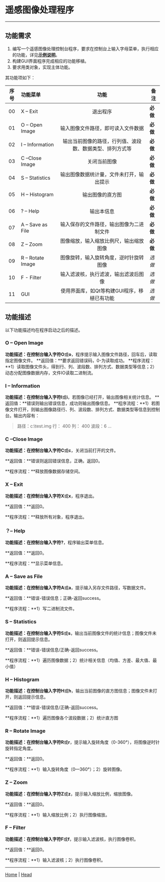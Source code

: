 # 遥感图像处理程序
---
## 功能需求
1. 编写一个遥感图像处理控制台程序，要求在控制台上输入字母菜单，执行相应的功能，详见[**示例说明**](./RSCmdManual.md)。
2. 构建GUI界面程序完成相应的功能移植。
3. 要求用类对象，实现主体功能。

其功能项如下：

|  序号  | 功能菜单             |              功能              | 备注     |
| :--: | :--------------- | :--------------------------: | ------ |
|  00  | X – Exit         |             退出程序             | **必做** |
|  01  | O – Open Image   |      输入图像文件路径，即可读入文件数据       | **必做** |
|  02  | I – Information  | 输出当前图像的路径，行列值、波段数、数据类型、排列方式等 | **必做** |
|  03  | C –Close Image   |            关闭当前图像            | **必做** |
|  04  | S – Statistics   |     输出图像数据统计量，文件未打开，输出提示     | **必做** |
|  05  | H – Histogram    |           输出图像的直方图           | **必做** |
|  06  | ? – Help         |            输出本信息             | **必做** |
|  07  | A – Save as File |     输入保存的文件路径，输出图像为二进制文件     | **必做**   |
|  08  | Z – Zoom         |     图像缩放，输入缩放比例尺，输出缩放图像      | **必做**   |
|  09  | R – Rotate Image |     图像旋转，输入旋转角度，逆时针旋转图像      | *选做*   |
|  10  | F - Filter       |      输入滤波核，执行滤波，输出滤波后图像      | *选做*   |
|  11  | GUI              |      使用界面库，如Qt等构建GUI程序，移植已有功能| *选做*   |

## 功能描述

以下功能描述均在程序启动之后的描述。

### **O – Open Image**
**功能描述：**在控制台输入字符**O**或**o**，程序提示输入图像文件路径，回车后，读取指定图像文件。
**返回值：**要求返回错误码，0-为读取成功。
**程序流程：**1）读取图像文件头，得到行、列、波段数、排列方式、数据类型等信息；2）动态分配图像数据内存，文件IO读取二进制流。

### **I – Information**
**功能描述：**在控制台输入字符**I**或**i**，若图像已经打开，输出图像相关统计信息。
**返回值：**错误则输出错误信息，成功则输出图像信息。
**程序流程：**1）若图像文件打开，则输出图像路径行、列、波段数、排列方式、数据类型等信息到控制台。输出内容有：
>	路径：c:\test.img
>	行： 400
>	列： 400
>	波段：6
>	…

### **C –Close Image**

**功能描述：**在控制台输入字符**C**或**c**，关闭当前打开的文件。

**返回值：**错误则返回错误信息，正确，返回0。

**程序流程：**释放图像数据存储空间。

### **X – Exit**

**功能描述：**在控制台输入字符**X**或**x**，程序退出。

**返回值：**返回0。

**程序流程：**释放所有对象，程序退出。

### **？– Help**

**功能描述：**在控制台输入字符**?**，程序输出菜单信息。

**返回值：**返回0。

**程序流程：**显示菜单信息。

### **A – Save as File**

**功能描述：**在控制台输入字符**A**或**a**，提示输入另存文件路径，写数据文件。

**返回值：**错误-错误信息；正确-返回success。

**程序流程：**1）写二进制流文件。

### **S – Statistics**

**功能描述：**在控制台输入字符**S**或**s**，输出当前图像文件的统计信息；图像文件未打开，则返回提示信息。

**返回值：**错误-错误信息/正确-返回success。

**程序流程：**1）遍历图像数据；2）统计相关信息（均值、方差、最大值、最小值）

### **H – Histogram**

**功能描述：**在控制台输入字符**H**或**h**，输出当前图像的直方图信息；图像文件未打开，则返回提示信息。

**返回值：**错误-错误信息/正确-返回success。

**程序流程：**1）遍历图像各个波段数据；2）统计直方图

### **R – Rotate Image**

**功能描述：**在控制台输入字符**R**或**r**，提示输入旋转角度（0-360°），将图像逆时针旋转指定角度。

**返回值：**返回0。

**程序流程：**1）输入旋转角度（0—360°）；2）旋转图像。

### **Z – Zoom**

**功能描述：**在控制台输入字符**Z**或**z**，提示输入缩放比例，缩放图像。

**返回值：**返回0。

**程序流程：**1）输入缩放比例；2）执行图像缩放。 

### **F – Filter**

**功能描述：**在控制台输入字符**F**或**f**，提示输入滤波核，执行图像卷积。

**返回值：**返回0。

**程序流程：**1）输入滤波核；2）执行图像卷积。

---
[Home](./README.md) | [Head](#遥感图像处理程序)
